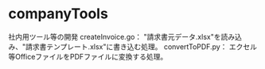 # companyTools
社内用ツール等の開発
createInvoice.go：
"請求書元データ.xlsx"を読み込み、"請求書テンプレート.xlsx"に書き込む処理。
convertToPDF.py：
エクセル等OfficeファイルをPDFファイルに変換する処理。
